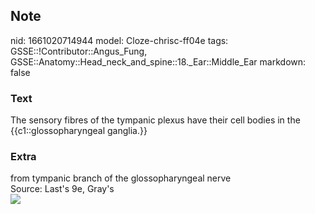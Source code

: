 ## Note
nid: 1661020714944
model: Cloze-chrisc-ff04e
tags: GSSE::!Contributor::Angus_Fung, GSSE::Anatomy::Head_neck_and_spine::18._Ear::Middle_Ear
markdown: false

### Text
The sensory fibres of the tympanic plexus have their cell bodies in the {{c1::glossopharyngeal ganglia.}}

### Extra
<div>
  from tympanic branch of the glossopharyngeal nerve
</div>Source: Last's 9e, Gray's
<div><img src=
"paste-5294d864090940391ce15bd4e0ee6497761d0194.jpg"></div>
